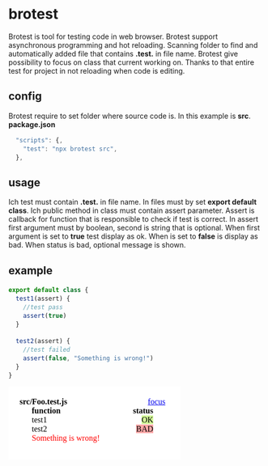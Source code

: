 # brotest
Brotest is tool for testing code in web browser.
Brotest support asynchronous programming and hot reloading. 
Scanning folder to find and automatically added file that contains **.test.** in file name.
Brotest give possibility to focus on class that current working on. 
Thanks to that entire test for project in not reloading when code is editing.

## config

Brotest require to set folder where source code is.
In this example is **src**.
**package.json**
```js
  "scripts": {,
    "test": "npx brotest src",
  },
```

## usage
Ich test must contain **.test.** in file name. In files must by set **export default class**.
Ich public method in class must contain assert parameter. Assert is callback for function that is responsible to check if test is correct.
In assert first argument must by boolean, second is string that is optional. When first argument is set to **true** test display as ok. When is set to **false** is display as bad. When status is bad, optional message is shown.

## example

```js
export default class {
  test1(assert) {
    //test pass
    assert(true)
  }

  test2(assert) {
    //test failed
    assert(false, "Something is wrong!")
  }
}
```
![image](./img/show.png)